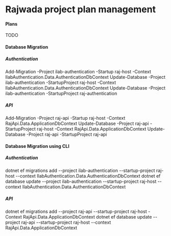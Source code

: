 # Rajwada project plan management

#### Plans

TODO

#### Database Migration

##### Authentication

Add-Migration -Project ilab-authentication -Startup raj-host -Context IlabAuthentication.Data.AuthenticationDbContext
Update-Database -Project ilab-authentication -StartupProject raj-host -Context IlabAuthentication.Data.AuthenticationDbContext
Update-Database -Project ilab-authentication -StartupProject raj-authentication

##### API

Add-Migration -Project raj-api -Startup raj-host -Context RajApi.Data.ApplicationDbContext
Update-Database -Project raj-api -StartupProject raj-host -Context RajApi.Data.ApplicationDbContext
Update-Database -Project raj-api -StartupProject raj-api

#### Database Migration using CLI

##### Authentication

dotnet ef migrations add --project ilab-authentication --startup-project raj-host --context IlabAuthentication.Data.AuthenticationDbContext
dotnet ef database update --project ilab-authentication --startup-project raj-host --context IlabAuthentication.Data.AuthenticationDbContext

##### API

dotnet ef migrations add --project raj-api --startup-project raj-host -Context RajApi.Data.ApplicationDbContext
dotnet ef database update --project raj-api --startup-project raj-host --context RajApi.Data.ApplicationDbContext
